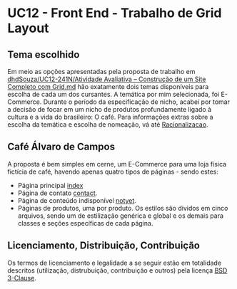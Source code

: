 # UC12 - Front End - Trabalho de Grid Layout 

## Tema escolhido
Em meio as opções apresentadas pela proposta de trabalho em [dhdSouza/UC12-241N/Atividade Avaliativa – Construção de um Site Completo com Grid.md](https://github.com/dhDSouza/UC12_24-1N/blob/main/Atividade%20Avaliativa%20%E2%80%93%20Constru%C3%A7%C3%A3o%20de%20um%20Site%20Completo%20com%20Grid.md) hão exatamente dois temas disponíveis para escolha de cada um dos cursantes. A temática por mim selecionada, foi E-Commerce. Durante o período da especificação de nicho, acabei por tomar a decisão de focar em um nicho de produtos profundamente ligado à cultura e a vida do brasileiro: O café. Para informações extras sobre a escolha da temática e escolha de nomeação, vá até [Racionalizacao](#racionalizacao).

## Café Álvaro de Campos
A proposta é bem simples em cerne, um E-Commerce para uma loja física fictícia de café, havendo apenas quatro tipos de páginas - sendo estes:
- Página principal [index](./index.html)
- Página de contato [contact](./contact.html).
- Página de conteúdo indisponível [notyet](./notyet.html).
- Páginas de produtos, uma por produto.
Os estilos são dividos em cinco arquivos, sendo um de estilização genérica e global e os demais para classes e seções específicas de cada página.

## Licenciamento, Distribuição, Contribuição
Os termos de licenciamento e legalidade a se seguir estão em totalidade descritos (utilização, distrubuição, contribuição e outros) pela licença [BSD 3-Clause](./LICENSE).
